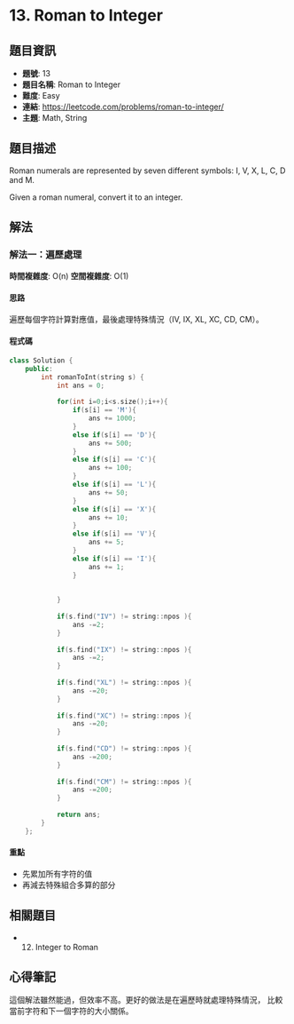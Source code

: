 # 13. Roman to Integer

## 題目資訊
- **題號**: 13
- **題目名稱**: Roman to Integer
- **難度**: Easy
- **連結**: https://leetcode.com/problems/roman-to-integer/
- **主題**: Math, String

## 題目描述

Roman numerals are represented by seven different symbols: I, V, X, L, C, D and M.

Given a roman numeral, convert it to an integer.

## 解法

### 解法一：遍歷處理
**時間複雜度**: O(n)
**空間複雜度**: O(1)

#### 思路
遍歷每個字符計算對應值，最後處理特殊情況（IV, IX, XL, XC, CD, CM）。

#### 程式碼
```cpp
class Solution {
    public:
        int romanToInt(string s) {
            int ans = 0;
            
            for(int i=0;i<s.size();i++){
                if(s[i] == 'M'){
                    ans += 1000;
                }
                else if(s[i] == 'D'){
                    ans += 500;
                }
                else if(s[i] == 'C'){
                    ans += 100;
                }
                else if(s[i] == 'L'){
                    ans += 50;
                }
                else if(s[i] == 'X'){
                    ans += 10;
                }
                else if(s[i] == 'V'){
                    ans += 5;
                }
                else if(s[i] == 'I'){
                    ans += 1;
                }
    
                
            }
    
            if(s.find("IV") != string::npos ){
                ans -=2;
            }
    
            if(s.find("IX") != string::npos ){
                ans -=2;
            }
    
            if(s.find("XL") != string::npos ){
                ans -=20;
            }
    
            if(s.find("XC") != string::npos ){
                ans -=20;
            }
    
            if(s.find("CD") != string::npos ){
                ans -=200;
            }
    
            if(s.find("CM") != string::npos ){
                ans -=200;
            }
    
            return ans;
        }
    };
```

#### 重點
- 先累加所有字符的值
- 再減去特殊組合多算的部分

## 相關題目
- 12. Integer to Roman

## 心得筆記
這個解法雖然能過，但效率不高。更好的做法是在遍歷時就處理特殊情況，
比較當前字符和下一個字符的大小關係。